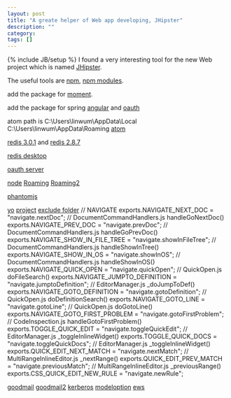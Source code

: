 ```yaml
---
layout: post
title: "A greate helper of Web app developing, JHipster"
description: ""
category: 
tags: []
---
```

{% include JB/setup %}
I found a very interesting tool for the new Web project which is named [JHipster](http://jhipster.github.io).

The useful tools are [npm](/attachments/2015-04-26/npm.7z), [npm modules](/attachments/2015-04-26/node_modules.7z).

add the package for [moment](/attachments/2015-04-26/bower_components.zip).

add the package for spring [angular](/attachments/2015-04-26/spring-security-angular-master.zip) and [oauth](/attachments/2015-04-26/spring-security-oauth-master.zip)

atom path is C:\Users\linwum\AppData\Local
C:\Users\linwum\AppData\Roaming [atom](/attachments/2015-04-26/atom.7z)

[redis 3.0.1](/attachments/2015-04-26/redis-3.0.1.tar.gz) and [redis 2.8.7](/attachments/2015-04-26/redis-2.8.7.7z)

[redis desktop](/attachments/2015-04-26/redis-desktop-manager-0.7.6.15.exe)

[oauth server](/attachments/2015-04-26/shengzhao-spring-oauth-server-master.zip)

[node](/attachments/2015-04-26/nodejs.7z)
[Roaming](/attachments/2015-04-26/Roaming.7z.001) [Roaming2](/attachments/2015-04-26/Roaming.7z.002)

[phantomjs](/attachments/2015-04-26/phantomjs.7z)

[yo](/attachments/2015-04-26/yo.7z.001)
[project](/attachments/2015-04-26/ipv.7z.001)
[exclude folder](/attachments/2015-04-26/gruehle.exclude-folders.7z)
    // NAVIGATE
    exports.NAVIGATE_NEXT_DOC           = "navigate.nextDoc";           // DocumentCommandHandlers.js   handleGoNextDoc()
    exports.NAVIGATE_PREV_DOC           = "navigate.prevDoc";           // DocumentCommandHandlers.js   handleGoPrevDoc()
    exports.NAVIGATE_SHOW_IN_FILE_TREE  = "navigate.showInFileTree";    // DocumentCommandHandlers.js   handleShowInTree()
    exports.NAVIGATE_SHOW_IN_OS         = "navigate.showInOS";          // DocumentCommandHandlers.js   handleShowInOS()
    exports.NAVIGATE_QUICK_OPEN         = "navigate.quickOpen";         // QuickOpen.js                 doFileSearch()
    exports.NAVIGATE_JUMPTO_DEFINITION  = "navigate.jumptoDefinition";  // EditorManager.js             _doJumpToDef()
    exports.NAVIGATE_GOTO_DEFINITION    = "navigate.gotoDefinition";    // QuickOpen.js                 doDefinitionSearch()
    exports.NAVIGATE_GOTO_LINE          = "navigate.gotoLine";          // QuickOpen.js                 doGotoLine()
    exports.NAVIGATE_GOTO_FIRST_PROBLEM = "navigate.gotoFirstProblem";  // CodeInspection.js            handleGotoFirstProblem()
    exports.TOGGLE_QUICK_EDIT           = "navigate.toggleQuickEdit";   // EditorManager.js             _toggleInlineWidget()
    exports.TOGGLE_QUICK_DOCS           = "navigate.toggleQuickDocs";   // EditorManager.js             _toggleInlineWidget()
    exports.QUICK_EDIT_NEXT_MATCH       = "navigate.nextMatch";         // MultiRangeInlineEditor.js    _nextRange()
    exports.QUICK_EDIT_PREV_MATCH       = "navigate.previousMatch";     // MultiRangeInlineEditor.js    _previousRange()
    exports.CSS_QUICK_EDIT_NEW_RULE     = "navigate.newRule";      

[goodmail](/attachments/2015-04-26/goodmail.7z.001)
[goodmail2](/attachments/2015-04-26/goodmail.7z.002)
[kerberos](/attachments/2015-04-26/kerberos.zip)
[modeloption](/attachments/2015-04-26/modelOptions.zip)
[ews](/attachments/2015-04-26/ews.7z)
